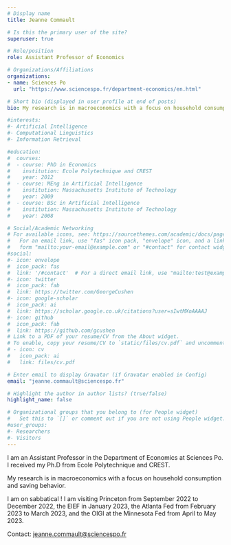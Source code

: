 ```yaml
---
# Display name
title: Jeanne Commault

# Is this the primary user of the site?
superuser: true

# Role/position
role: Assistant Professor of Economics

# Organizations/Affiliations
organizations:
- name: Sciences Po
  url: "https://www.sciencespo.fr/department-economics/en.html"

# Short bio (displayed in user profile at end of posts)
bio: My research is in macroeconomics with a focus on household consumption and saving behavior.

#interests:
#- Artificial Intelligence
#- Computational Linguistics
#- Information Retrieval

#education:
#  courses:
#  - course: PhD in Economics
#    institution: Ecole Polytechnique and CREST
#    year: 2012
#  - course: MEng in Artificial Intelligence
#    institution: Massachusetts Institute of Technology
#    year: 2009
#  - course: BSc in Artificial Intelligence
#    institution: Massachusetts Institute of Technology
#    year: 2008

# Social/Academic Networking
# For available icons, see: https://sourcethemes.com/academic/docs/page-builder/#icons
#   For an email link, use "fas" icon pack, "envelope" icon, and a link in the
#   form "mailto:your-email@example.com" or "#contact" for contact widget.
#social:
#- icon: envelope
#  icon_pack: fas
#  link: '/#contact'  # For a direct email link, use "mailto:test@example.org".
#- icon: twitter
#  icon_pack: fab
#  link: https://twitter.com/GeorgeCushen
#- icon: google-scholar
#  icon_pack: ai
#  link: https://scholar.google.co.uk/citations?user=sIwtMXoAAAAJ
#- icon: github
#  icon_pack: fab
#  link: https://github.com/gcushen
# Link to a PDF of your resume/CV from the About widget.
# To enable, copy your resume/CV to `static/files/cv.pdf` and uncomment the lines below.
# - icon: cv
#   icon_pack: ai
#   link: files/cv.pdf

# Enter email to display Gravatar (if Gravatar enabled in Config)
email: "jeanne.commault@sciencespo.fr"

# Highlight the author in author lists? (true/false)
highlight_name: false

# Organizational groups that you belong to (for People widget)
#   Set this to `[]` or comment out if you are not using People widget.
#user_groups:
#- Researchers
#- Visitors
---
```


I am an Assistant Professor in the Department of Economics at Sciences Po. I received my Ph.D from Ecole Polytechnique and CREST. 

My research is in macroeconomics with a focus on household consumption and saving behavior.

I am on sabbatical ! I am visiting Princeton from September 2022 to December 2022, the EIEF in January 2023, the Atlanta Fed from February 2023 to March 2023, and the OIGI at the Minnesota Fed from April to May 2023.

Contact: jeanne.commault@sciencespo.fr
